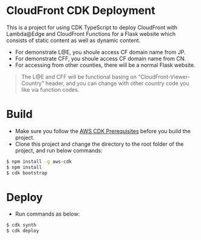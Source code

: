 # CloudFront CDK Deployment  
This is a project for using CDK TypeScript to deploy CloudFront with Lambda@Edge and CloudFront Functions for a Flask website which consists of static content as well as dynamic content.  
* For demonstrate L@E, you shoule access CF domain name from JP.  
* For demonstrate CFF, you shoule access CF domain name from CN.  
* For accessing from other counties, there will be a normal Flask website.
> The L@E and CFF will be functional basing on "CloudFront-Viewer-Country" header, and you can change with other country code you like via function codes.  

# Build
* Make sure you follow the [AWS CDK Prerequisites](https://docs.aws.amazon.com/cdk/latest/guide/work-with.html#work-with-prerequisites) before you build the project.
* Clone this project and change the directory to the root folder of the project, and run below commands:
```bash
$ npm install -g aws-cdk
$ npm install  
$ cdk bootstrap
```

# Deploy  
* Run commands as below:
```bash
$ cdk synth
$ cdk deploy
```
